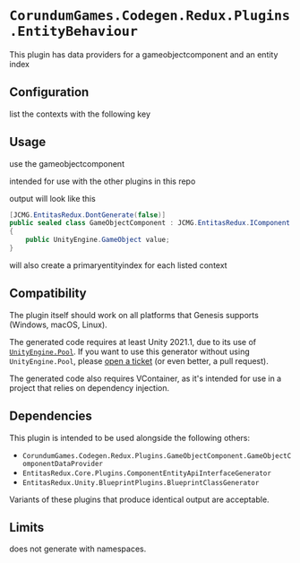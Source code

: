 # `CorundumGames.Codegen.Redux.Plugins.EntityBehaviour`

This plugin has data providers for a gameobjectcomponent and an entity index

## Configuration

list the contexts with the following key

## Usage

use the gameobjectcomponent

intended for use with the other plugins in this repo

output will look like this

```c#
[JCMG.EntitasRedux.DontGenerate(false)]
public sealed class GameObjectComponent : JCMG.EntitasRedux.IComponent
{
	public UnityEngine.GameObject value;
}
```

will also create a primaryentityindex for each listed context

## Compatibility

The plugin itself should work on all platforms that Genesis supports (Windows, macOS, Linux).

The generated code requires at least Unity 2021.1,
due to its use of [`UnityEngine.Pool`](https://docs.unity3d.com/2022.1/Documentation/ScriptReference/Pool.ObjectPool_1).
If you want to use this generator without using `UnityEngine.Pool`,
please [open a ticket](https://github.com/CorundumGames/CorundumGames.Codegen.Redux/issues)
(or even better, a pull request).

The generated code also requires VContainer, as it's intended for use in a project that relies on dependency injection.


## Dependencies

This plugin is intended to be used alongside the following others:

- `CorundumGames.Codegen.Redux.Plugins.GameObjectComponent.GameObjectComponentDataProvider`
- `EntitasRedux.Core.Plugins.ComponentEntityApiInterfaceGenerator`
- `EntitasRedux.Unity.BlueprintPlugins.BlueprintClassGenerator`

Variants of these plugins that produce identical output are acceptable.

## Limits

does not generate with namespaces.

